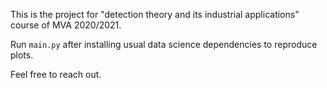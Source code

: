 This is the project for "detection theory and its industrial applications" course of MVA 2020/2021.

Run `main.py` after installing usual data science dependencies to reproduce plots.

Feel free to reach out.
